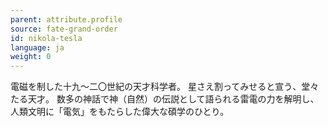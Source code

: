 ```yaml
---
parent: attribute.profile
source: fate-grand-order
id: nikola-tesla
language: ja
weight: 0
---
```


電磁を制した十九～二〇世紀の天才科学者。
星さえ割ってみせると宣う、堂々たる天才。
数多の神話で神（自然）の伝説として語られる雷電の力を解明し、人類文明に「電気」をもたらした偉大な碩学のひとり。
